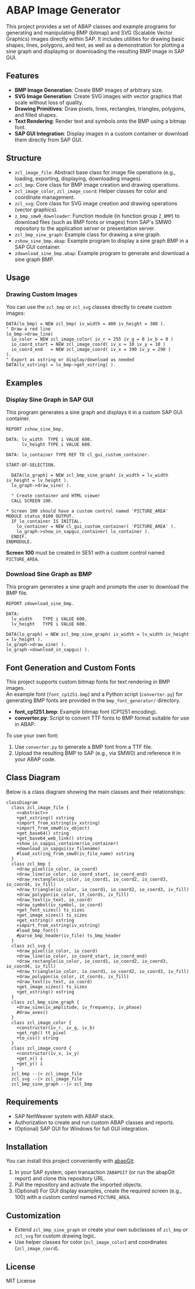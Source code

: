 # ABAP Image Generator

This project provides a set of ABAP classes and example programs for generating and manipulating BMP (bitmap) and SVG (Scalable Vector Graphics) images directly within SAP. It includes utilities for drawing basic shapes, lines, polygons, and text, as well as a demonstration for plotting a sine graph and displaying or downloading the resulting BMP image in SAP GUI.

## Features

- **BMP Image Generation**: Create BMP images of arbitrary size.
- **SVG Image Generation**: Create SVG images with vector graphics that scale without loss of quality.
- **Drawing Primitives**: Draw pixels, lines, rectangles, triangles, polygons, and filled shapes.
- **Text Rendering**: Render text and symbols onto the BMP using a bitmap font.
- **SAP GUI Integration**: Display images in a custom container or download them directly from SAP GUI.

## Structure

- `zcl_image_file`: Abstract base class for image file operations (e.g., loading, exporting, displaying, downloading images).
- `zcl_bmp`: Core class for BMP image creation and drawing operations.
- `zcl_image_color`, `zcl_image_coord`: Helper classes for color and coordinate management.
- `zcl_svg`: Core class for SVG image creation and drawing operations (vector graphics).
- `z_bmp_smw0_downloader`: Function module (in function group `Z_BMP`) to download files (such as BMP fonts or images) from SAP's SMW0 repository to the application server or presentation server.
- `zcl_bmp_sine_graph`: Example class for drawing a sine graph.
- `zshow_sine_bmp.abap`: Example program to display a sine graph BMP in a SAP GUI container.
- `zdownload_sine_bmp.abap`: Example program to generate and download a sine graph BMP.

## Usage

### Drawing Custom Images

You can use the `zcl_bmp` or `zcl_svg` classes directly to create custom images:

```abap
DATA(lo_bmp) = NEW zcl_bmp( iv_width = 400 iv_height = 300 ).
" Draw a red line
lo_bmp->draw_line(
  io_color = NEW zcl_image_color( iv_r = 255 iv_g = 0 iv_b = 0 )
  io_coord_start = NEW zcl_image_coord( iv_x = 10 iv_y = 10 )
  io_coord_end   = NEW zcl_image_coord( iv_x = 390 iv_y = 290 )
).
" Export as xstring or display/download as needed
DATA(lv_xstring) = lo_bmp->get_xstring( ).
```

## Examples

### Display Sine Graph in SAP GUI

This program generates a sine graph and displays it in a custom SAP GUI container.

```abap
REPORT zshow_sine_bmp.

DATA: lv_width  TYPE i VALUE 600,
      lv_height TYPE i VALUE 600.

DATA: lo_container TYPE REF TO cl_gui_custom_container.

START-OF-SELECTION.

  DATA(lo_graph) = NEW zcl_bmp_sine_graph( iv_width = lv_width iv_height = lv_height ).
  lo_graph->draw_sine( ).

  " Create container and HTML viewer
  CALL SCREEN 100.

* Screen 100 should have a custom control named 'PICTURE_AREA'
MODULE status_0100 OUTPUT.
  IF lo_container IS INITIAL.
    lo_container = NEW cl_gui_custom_container( 'PICTURE_AREA' ).
    lo_graph->show_in_sapgui_container( lo_container ).
  ENDIF.
ENDMODULE.
```

**Screen 100** must be created in SE51 with a custom control named `PICTURE_AREA`.

### Download Sine Graph as BMP

This program generates a sine graph and prompts the user to download the BMP file.

```abap
REPORT zdownload_sine_bmp.

DATA:
  lv_width    TYPE i VALUE 600,
  lv_height   TYPE i VALUE 600.

DATA(lo_graph) = NEW zcl_bmp_sine_graph( iv_width = lv_width iv_height = lv_height ).
lo_graph->draw_sine( ).
lo_graph->download_in_sapgui( ).
```

## Font Generation and Custom Fonts

This project supports custom bitmap fonts for text rendering in BMP images.  
An example font (`font_cp1251.bmp`) and a Python script (`converter.py`) for generating BMP fonts are provided in the `bmp_font_generator/` directory.

- **font_cp1251.bmp**: Example bitmap font (CP1251 encoding).
- **converter.py**: Script to convert TTF fonts to BMP format suitable for use in ABAP.

To use your own font:
1. Use `converter.py` to generate a BMP font from a TTF file.
2. Upload the resulting BMP to SAP (e.g., via SMW0) and reference it in your ABAP code.

## Class Diagram

Below is a class diagram showing the main classes and their relationships:

```mermaid
classDiagram
  class zcl_image_file {
    <<abstract>>
    +get_xstring() xstring
    +import_from_xstring(iv_xstring)
    +import_from_smw0(iv_object)
    +get_base64() string
    +get_base64_web_link() string
    +show_in_sapgui_container(io_container)
    +download_in_sapgui(iv_filename)
    #load_xstring_from_smw0(iv_file_name) xstring
  }
  class zcl_bmp {
    +draw_pixel(io_color, io_coord)
    +draw_line(io_color, io_coord_start, io_coord_end)
    +draw_rectangle(io_color, io_coord1, io_coord2, io_coord3, io_coord4, iv_fill)
    +draw_triangle(io_color, io_coord1, io_coord2, io_coord3, iv_fill)
    +draw_polygon(io_color, it_coords, iv_fill)
    +draw_text(iv_text, io_coord)
    +draw_symbol(iv_symbol, io_coord)
    +get_font_sizes() ts_sizes
    +get_image_sizes() ts_sizes
    +get_xstring() xstring
    +import_from_xstring(iv_xstring)
    #load_bmp_font()
    #parse_bmp_header(iv_file) ts_bmp_header
  }
  class zcl_svg {
    +draw_pixel(io_color, io_coord)
    +draw_line(io_color, io_coord_start, io_coord_end)
    +draw_rectangle(io_color, io_coord1, io_coord2, io_coord3, io_coord4, iv_fill)
    +draw_triangle(io_color, io_coord1, io_coord2, io_coord3, iv_fill)
    +draw_polygon(io_color, it_coords, iv_fill)
    +draw_text(iv_text, io_coord)
    +get_image_sizes() ts_sizes
    +get_xstring() xstring
  }
  class zcl_bmp_sine_graph {
    +draw_sine(iv_amplitude, iv_frequency, iv_phase)
    #draw_axes()
  }
  class zcl_image_color {
    +constructor(iv_r, iv_g, iv_b)
    +get_rgb() tt_pixel
    +to_css() string
  }
  class zcl_image_coord {
    +constructor(iv_x, iv_y)
    +get_x() i
    +get_y() i
  }
  zcl_bmp --|> zcl_image_file
  zcl_svg --|> zcl_image_file
  zcl_bmp_sine_graph --|> zcl_bmp
```

## Requirements

- SAP NetWeaver system with ABAP stack.
- Authorization to create and run custom ABAP classes and reports.
- (Optional) SAP GUI for Windows for full GUI integration.

## Installation

You can install this project conveniently with [abapGit](https://github.com/abapGit):

1. In your SAP system, open transaction `ZABAPGIT` (or run the abapGit report) and clone this repository URL.
2. Pull the repository and activate the imported objects.
3. (Optional) For GUI display examples, create the required screen (e.g., 100) with a custom control named `PICTURE_AREA`.

## Customization

- Extend `zcl_bmp_sine_graph` or create your own subclasses of `zcl_bmp` or `zcl_svg` for custom drawing logic.
- Use helper classes for color (`zcl_image_color`) and coordinates (`zcl_image_coord`).

## License

MIT License
